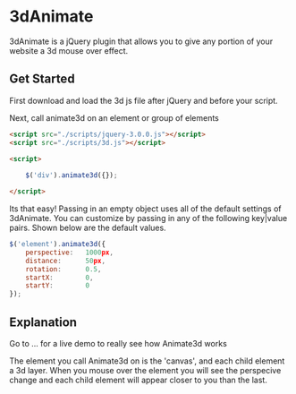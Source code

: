 # 3dAnimate

3dAnimate is a jQuery plugin that allows you to give any portion of your website a 3d mouse over effect.

## Get Started

First download and load the 3d js file after jQuery and before your script.

Next, call animate3d on an element or group of elements

```html
<script src="./scripts/jquery-3.0.0.js"></script>
<script src="./scripts/3d.js"></script>
	
<script>
```
```javascript
	$('div').animate3d({});
```
```html
</script>
```
	
Its that easy! Passing in an empty object uses all of the default settings of 3dAnimate. You can customize by passing in any of the following key|value pairs. Shown below are the default values.

```javascript
$('element').animate3d({
	perspective:   1000px,
	distance:      50px,
	rotation:      0.5,
	startX:        0,
	startY:        0
});
```	
## Explanation

Go to ... for a live demo to really see how Animate3d works

The element you call Animate3d on is the 'canvas', and each child element a 3d layer. When you mouse over the element you will see the perspecive change and each child element will appear closer to you than the last.